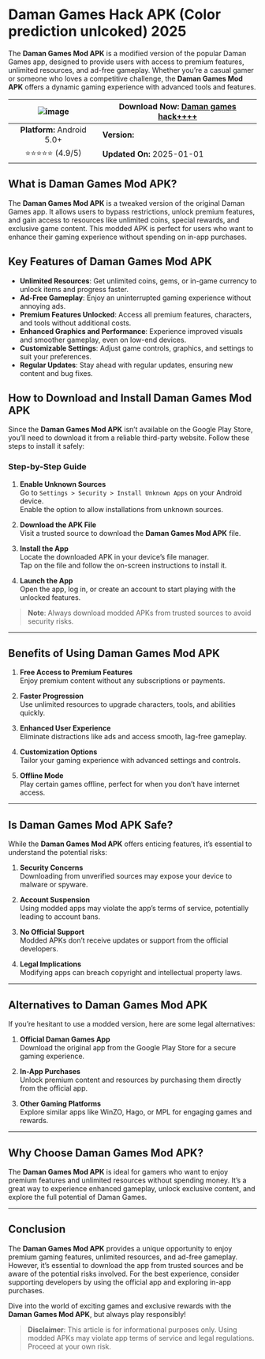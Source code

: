 # Daman Games Hack APK (Color prediction unlcoked) 2025

The **Daman Games Mod APK** is a modified version of the popular Daman Games app, designed to provide users with access to premium features, unlimited resources, and ad-free gameplay. Whether you’re a casual gamer or someone who loves a competitive challenge, the **Daman Games Mod APK** offers a dynamic gaming experience with advanced tools and features.

|![image](https://images.sftcdn.net/images/t_app-icon-m/p/e2a72b7d-7623-4e2f-a71f-f63aff5f25e8/2982155020/daman-game-wdi-logo)| **Download Now:** [Daman games hack++++ ](https://rpy.club/lm/3PuI7yBfWO) |
|:--------------------------------------------------------------:|---------------------------------------------------------|
| **Platform:** Android 5.0+                                     | **Version:**                                  |
| ⭐⭐⭐⭐⭐ (4.9/5)                                               | **Updated On:** 2025-01-01                              |






## What is Daman Games Mod APK?

The **Daman Games Mod APK** is a tweaked version of the original Daman Games app. It allows users to bypass restrictions, unlock premium features, and gain access to resources like unlimited coins, special rewards, and exclusive game content. This modded APK is perfect for users who want to enhance their gaming experience without spending on in-app purchases.


## Key Features of Daman Games Mod APK

- **Unlimited Resources**: Get unlimited coins, gems, or in-game currency to unlock items and progress faster.
- **Ad-Free Gameplay**: Enjoy an uninterrupted gaming experience without annoying ads.
- **Premium Features Unlocked**: Access all premium features, characters, and tools without additional costs.
- **Enhanced Graphics and Performance**: Experience improved visuals and smoother gameplay, even on low-end devices.
- **Customizable Settings**: Adjust game controls, graphics, and settings to suit your preferences.
- **Regular Updates**: Stay ahead with regular updates, ensuring new content and bug fixes.



## How to Download and Install Daman Games Mod APK

Since the **Daman Games Mod APK** isn’t available on the Google Play Store, you’ll need to download it from a reliable third-party website. Follow these steps to install it safely:

### Step-by-Step Guide

1. **Enable Unknown Sources**  
   Go to `Settings > Security > Install Unknown Apps` on your Android device.  
   Enable the option to allow installations from unknown sources.

2. **Download the APK File**  
   Visit a trusted source to download the **Daman Games Mod APK** file.

3. **Install the App**  
   Locate the downloaded APK in your device’s file manager.  
   Tap on the file and follow the on-screen instructions to install it.

4. **Launch the App**  
   Open the app, log in, or create an account to start playing with the unlocked features.

> **Note**: Always download modded APKs from trusted sources to avoid security risks.

---

## Benefits of Using Daman Games Mod APK

1. **Free Access to Premium Features**  
   Enjoy premium content without any subscriptions or payments.

2. **Faster Progression**  
   Use unlimited resources to upgrade characters, tools, and abilities quickly.

3. **Enhanced User Experience**  
   Eliminate distractions like ads and access smooth, lag-free gameplay.

4. **Customization Options**  
   Tailor your gaming experience with advanced settings and controls.

5. **Offline Mode**  
   Play certain games offline, perfect for when you don’t have internet access.

---

## Is Daman Games Mod APK Safe?

While the **Daman Games Mod APK** offers enticing features, it’s essential to understand the potential risks:

1. **Security Concerns**  
   Downloading from unverified sources may expose your device to malware or spyware.

2. **Account Suspension**  
   Using modded apps may violate the app’s terms of service, potentially leading to account bans.

3. **No Official Support**  
   Modded APKs don’t receive updates or support from the official developers.

4. **Legal Implications**  
   Modifying apps can breach copyright and intellectual property laws.

---

## Alternatives to Daman Games Mod APK

If you’re hesitant to use a modded version, here are some legal alternatives:

1. **Official Daman Games App**  
   Download the original app from the Google Play Store for a secure gaming experience.

2. **In-App Purchases**  
   Unlock premium content and resources by purchasing them directly from the official app.

3. **Other Gaming Platforms**  
   Explore similar apps like WinZO, Hago, or MPL for engaging games and rewards.

---

## Why Choose Daman Games Mod APK?

The **Daman Games Mod APK** is ideal for gamers who want to enjoy premium features and unlimited resources without spending money. It’s a great way to experience enhanced gameplay, unlock exclusive content, and explore the full potential of Daman Games.

---

## Conclusion

The **Daman Games Mod APK** provides a unique opportunity to enjoy premium gaming features, unlimited resources, and ad-free gameplay. However, it’s essential to download the app from trusted sources and be aware of the potential risks involved. For the best experience, consider supporting developers by using the official app and exploring in-app purchases.

Dive into the world of exciting games and exclusive rewards with the **Daman Games Mod APK**, but always play responsibly!

> **Disclaimer**: This article is for informational purposes only. Using modded APKs may violate app terms of service and legal regulations. Proceed at your own risk.
